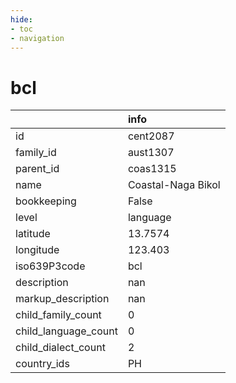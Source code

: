 ```yaml
---
hide:
- toc
- navigation
---
```

# bcl
|                      | info               |
|:---------------------|:-------------------|
| id                   | cent2087           |
| family_id            | aust1307           |
| parent_id            | coas1315           |
| name                 | Coastal-Naga Bikol |
| bookkeeping          | False              |
| level                | language           |
| latitude             | 13.7574            |
| longitude            | 123.403            |
| iso639P3code         | bcl                |
| description          | nan                |
| markup_description   | nan                |
| child_family_count   | 0                  |
| child_language_count | 0                  |
| child_dialect_count  | 2                  |
| country_ids          | PH                 |